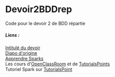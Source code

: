 # Devoir2BDDrep
Code pour le devoir 2 de BDD répartie

##### Liens :
[Intitulé du devoir](https://docs.google.com/document/d/12GTrjIkMww9EiQ0zGA33QFkvUQD_FiimGRWDcZ0vOtM/edit)  
[Diapo d'origine](https://docs.google.com/presentation/d/1Mbm9JD29xuZgOCiTbW_Pv_FzWfK7dnnIkfLYS7Wd8Os/edit#slide=id.g1c2666384d_5_114)  
[Apprendre Sparks](https://docs.google.com/presentation/d/1haELw6JYHkvX7niwZBSXcjbFOV2fMIvrCiK08FqxNVI/edit#slide=id.p)  
Les cours d'[OpenClassRoom](https://openclassrooms.com/fr/courses/409949-apprenez-la-programmation-avec-scala/409697-pourquoi-scala) et de [TutorialsPoints](https://www.tutorialspoint.com/scala/scala_overview.htm)  
Tutoriel Spark sur [TutorialsPoint](https://www.tutorialspoint.com/apache_spark/index.htm)
